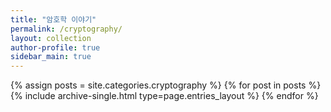 ```yaml
---
title: "암호학 이야기"
permalink: /cryptography/
layout: collection
author-profile: true
sidebar_main: true
---
```


{% assign posts = site.categories.cryptography %}
{% for post in posts %} {% include archive-single.html type=page.entries_layout %} {% endfor %}
